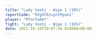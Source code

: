 ```yaml
---
title: "Lady Vashj - Wipe 1 (18%)"
reportCode: "9VghCRJvynYPpxG1"
player: "Mfarfadet"
fight: "Lady Vashj - Wipe 1 (18%)"
date: 2021-10-10T19:07:58.024000+00:00
---
```

